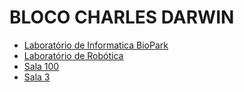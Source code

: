 # BLOCO CHARLES DARWIN


- [Laboratório de Informatica BioPark](laboratorio_de_informatica_biopark)
- [Laboratório de Robótica](laboratorio_de_robotica)
- [Sala 100](sala_100)
- [Sala 3](sala_3)